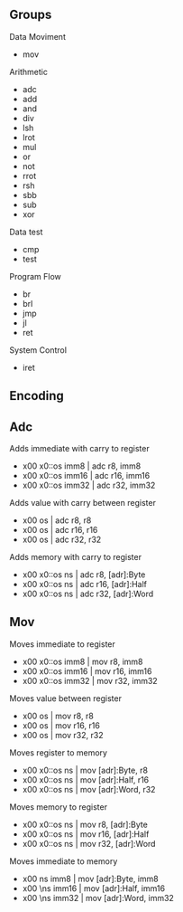 
## Groups

Data Moviment
- mov

Arithmetic
- adc
- add
- and
- div
- lsh
- lrot
- mul
- or
- not
- rrot
- rsh
- sbb
- sub
- xor

Data test
- cmp
- test

Program Flow
- br
- brl
- jmp
- jl
- ret

System Control
- iret

## Encoding


## Adc

Adds immediate with carry to register
- x00 x0::os imm8 | adc r8, imm8
- x00 x0::os imm16 | adc r16, imm16
- x00 x0::os imm32 | adc r32, imm32

Adds value with carry between register
- x00 os | adc r8, r8
- x00 os | adc r16, r16
- x00 os | adc r32, r32

Adds memory with carry to register
- x00 x0::os ns | adc r8, \[adr]:Byte
- x00 x0::os ns | adc r16, \[adr]:Half
- x00 x0::os ns | adc r32, \[adr]:Word


## Mov

Moves immediate to register
- x00 x0::os imm8 | mov r8, imm8
- x00 x0::os imm16 | mov r16, imm16
- x00 x0::os imm32 | mov r32, imm32

Moves value between register
- x00 os | mov r8, r8
- x00 os | mov r16, r16
- x00 os | mov r32, r32

Moves register to memory
- x00 x0::os ns | mov \[adr]:Byte, r8
- x00 x0::os ns | mov \[adr]:Half, r16
- x00 x0::os ns | mov \[adr]:Word, r32

Moves memory to register
- x00 x0::os ns | mov r8, \[adr]:Byte
- x00 x0::os ns | mov r16, \[adr]:Half
- x00 x0::os ns | mov r32, \[adr]:Word

Moves immediate to memory
- x00 ns imm8 | mov \[adr]:Byte, imm8
- x00 \ns imm16 | mov \[adr]:Half, imm16
- x00 \ns imm32 | mov \[adr]:Word, imm32



